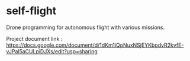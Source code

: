 # self-flight

Drone programming for autonomous flight with various missions. 

Project document link : https://docs.google.com/document/d/1dKm1iQpNuxNSjEYKbpdvR2kvfE-vJPal5aCULpiDJXs/edit?usp=sharing
